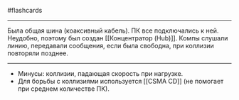 #flashcards
***
Была общая шина (коаксивный кабель). ПК все подключались к ней. Неудобно, поэтому был создан [[Концентратор (Hub)]]. Компы слушали линию, передавали сообщения, если была свободна, при коллизии повторяли позднее.
***
- Минусы: коллизии, падающая скорость при нагрузке.
- Для борьбы с коллизиями используется [[CSMA CD]] (не помогает при среднем количестве ПК).
<!--SR:!2025-09-24,3,250-->